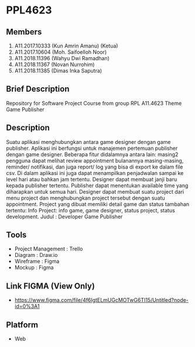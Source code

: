 # PPL4623

## Members

1. A11.2017.10333 (Kun Amrin Amanu) (Ketua)
2. A11.2017.10604 (Moh. Saifoelloh Noor)
3. A11.2018.11396 (Wahyu Dwi Ramadhan)
4. A11.2018.11367 (Novan Nurrohim)
5. A11.2018.11385 (Dimas Inka Saputra)

## Brief Description

Repository for Software Project Course from group RPL A11.4623 Theme Game Publisher

## Description

Suatu aplikasi menghubungkan antara game designer dengan game publisher. Aplikasi ini berfungsi untuk manajemen pertemuan publisher dengan game designer. Beberapa fitur didalamnya antara lain: masing2 pengguna dapat melihat review appointment bulanannya masing-masing, reminder/ notifikasi, dan juga report/ log yang bisa di export ke dalam file csv. Di dalam aplikasi ini juga dapat menampilkan penjadwalan sampai ke level hari atau bahkan jam tertentu. Designer dapat membuat janji baru kepada publisher tertentu. Publisher dapat menentukan available time yang diharapkan untuk semua hari. Designer dapat membuat suatu project dari menu project dan menghubungkan project tersebut dengan suatu appointment. Project yang dibuat memiliki detail game dan status tambahan tertentu: Info Project: info game, game designer, status project, status development. Judul : Developer Game Publisher

## Tools 
- Project Management : Trello
- Diagram : Draw.io
- Wireframe : Figma
- Mockup : Figma

## Link FIGMA (View Only)
- https://www.figma.com/file/4f6IgtELmUGcMOTwG6TI15/Untitled?node-id=0%3A1

## Platform 
- Web
